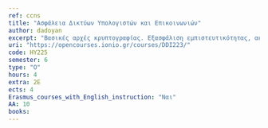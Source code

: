```yaml
---
ref: ccns
title: "Ασφάλεια Δικτύων Υπολογιστών και Επικοινωνιών"
author: dadoyan
excerpt: "Βασικές αρχές κρυπτογραφίας. Εξασφάλιση εμπιστευτικότητας, ακεραιότητας δεδομένων και αυθεντικοποίηση. Επιθέσεις αντανάκλασης και ενδιαμέσου. Συστήματα συμφωνίας και διανομής κλειδιού. Tο πρωτόκολλο Kerberos. Ασφάλεια Ασύρματων δικτύων και πρωτόκολλα ασφάλειας WPA/WPA2. Ασφάλεια σε κινητά δίκτυα GSM/UMTS/LTE. Μοντέλο απειλών στο Επίπεδο TCP/IP. Ανάλυση του πρωτοκόλλου TLS/SSL. Ανάλυση του μηχανισμού Pretty Good Privacy. Ανάλυση, εφαρμογή και αξιολόγηση των αναχωμάτων ασφάλειας (Firewalls) και εικονικών δικτύων (Virtual Private Networks). Επιθέσεις παρεισφρήσεων (intrusions) και μηχανισμοί ανίχνευση εισβολών (intrusion detection systems) σε δικτυακά συστήματα, Επιθέσεις άρνησης παροχής υπηρεσιών στο Διαδίκτυο και τρόποι αντιμετώπισης τους. Επιθέσεις στο πρωτόκολλο Domain Name System (DNS) και Address Resolution Protocol (ARP). Εισαγωγή στο κακόβουλο λογισμικό διαδικτύου και botnets."
uri: "https://opencourses.ionio.gr/courses/DDI223/"
code: ΗΥ225
semester: 6
type: "Ο"
hours: 4
extra: 2E
ects: 4
Erasmus_courses_with_English_instruction: "Ναι"
AA: 10
books: 
---
```


